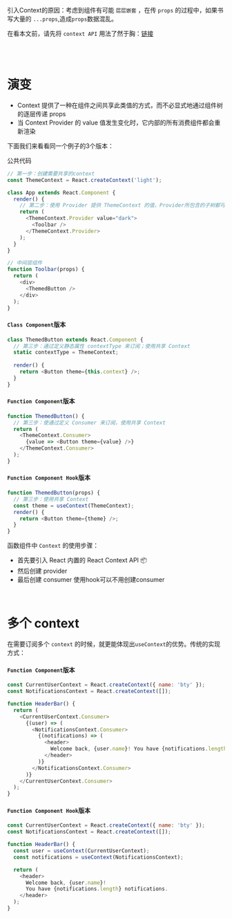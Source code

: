 引入Context的原因：考虑到组件有可能 `层层嵌套` ，在传 `props` 的过程中，如果书写大量的 `...props`,造成`props`数据混乱。

在看本文前，请先将 `context API` 用法了然于胸：[链接](https://zh-hans.reactjs.org/docs/context.html)

<br><br>

# 演变
- Context 提供了一种在组件之间共享此类值的方式，而不必显式地通过组件树的逐层传递 props
- 当 Context Provider 的 value 值发生变化时，它内部的所有消费组件都会重新渲染

下面我们来看看同一个例子的3个版本：


公共代码
```js
// 第一步：创建需要共享的context
const ThemeContext = React.createContext('light');

class App extends React.Component {
  render() {
    // 第二步：使用 Provider 提供 ThemeContext 的值，Provider所包含的子树都可以直接访问ThemeContext的值
    return (
      <ThemeContext.Provider value="dark">
        <Toolbar />
      </ThemeContext.Provider>
    );
  }
}

// 中间层组件
function Toolbar(props) {
  return (
    <div>
      <ThemedButton />
    </div>
  );
}
```


#### `Class Component`版本
```js
class ThemedButton extends React.Component {
  // 第三步：通过定义静态属性 contextType 来订阅；使用共享 Context
  static contextType = ThemeContext;
  
  render() {
    return <Button theme={this.context} />;
  }
}
```
#### `Function Component`版本
```js
function ThemedButton() {
  // 第三步：使通过定义 Consumer 来订阅，使用共享 Context
  return (
    <ThemeContext.Consumer>
      {value => <Button theme={value} />}
    </ThemeContext.Consumer>
  );
}
```
#### `Function Component Hook`版本
```js
function ThemedButton(props) {
  // 第三步：使用共享 Context
  const theme = useContext(ThemeContext);
  render() {
    return <Button theme={theme} />;
  }
}
```
函数组件中 `Context` 的使用步骤：
- 首先要引入 React 内置的 React Context API 📦
- 然后创建 provider
- 最后创建 consumer 使用hook可以不用创建consumer

<br>

# 多个 context 

在需要订阅多个 `context` 的时候，就更能体现出`useContext`的优势。传统的实现方式：

#### `Function Component`版本

```js
const CurrentUserContext = React.createContext({ name: 'bty' });
const NotificationsContext = React.createContext([]);

function HeaderBar() {
  return (
    <CurrentUserContext.Consumer>
      {(user) => (
        <NotificationsContext.Consumer>
          {(notifications) => (
            <header>
              Welcome back, {user.name}! You have {notifications.length} notifications.
            </header>
          )}
        </NotificationsContext.Consumer>
      )}
    </CurrentUserContext.Consumer>
  );
}
```

#### `Function Component Hook`版本
```js
const CurrentUserContext = React.createContext({ name: 'bty' });
const NotificationsContext = React.createContext([]);

function HeaderBar() {
  const user = useContext(CurrentUserContext);
  const notifications = useContext(NotificationsContext);

  return (
    <header>
      Welcome back, {user.name}!
      You have {notifications.length} notifications.
    </header>
  );
}
```
